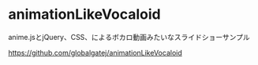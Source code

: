 # animationLikeVocaloid
anime.jsとjQuery、CSS、によるボカロ動画みたいなスライドショーサンプル

https://github.com/globalgatej/animationLikeVocaloid
